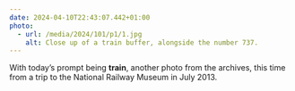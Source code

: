 ```yaml
---
date: 2024-04-10T22:43:07.442+01:00
photo:
  - url: /media/2024/101/p1/1.jpg
    alt: Close up of a train buffer, alongside the number 737.
---
```


With today’s prompt being **train**, another photo from the archives, this time from a trip to the National Railway Museum in July 2013.
